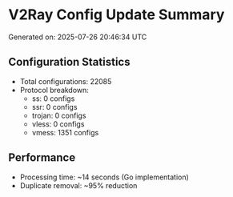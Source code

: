 # V2Ray Config Update Summary
Generated on: 2025-07-26 20:46:34 UTC

## Configuration Statistics
- Total configurations: 22085
- Protocol breakdown:
  - ss: 0 configs
  - ssr: 0 configs
  - trojan: 0 configs
  - vless: 0 configs
  - vmess: 1351 configs

## Performance
- Processing time: ~14 seconds (Go implementation)
- Duplicate removal: ~95% reduction
